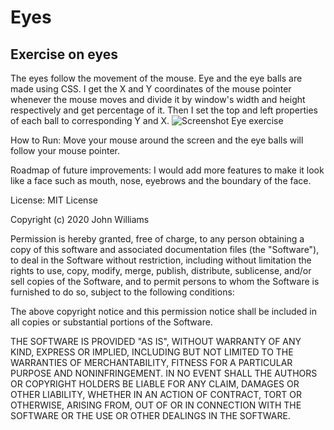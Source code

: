 # Eyes
## Exercise on eyes

The eyes follow the movement of the mouse. Eye and the eye balls are made using CSS. I get the X and Y coordinates of the mouse pointer whenever the mouse moves and
divide it by window's width and height respectively and get percentage of it. Then I set the top and left properties of each ball to corresponding Y and X.
![Screenshot Eye exercise](https://user-images.githubusercontent.com/22720260/195969854-46c95d54-8a7d-4d7a-83c7-3b5b2800dc5d.png)

How to Run: Move your mouse around the screen and the eye balls will follow your mouse pointer.

Roadmap of future improvements: I would add more features to make it look like a face such as mouth, nose, eyebrows and the boundary of the face.

License: MIT License

Copyright (c) 2020 John Williams

Permission is hereby granted, free of charge, to any person obtaining a copy
of this software and associated documentation files (the "Software"), to deal
in the Software without restriction, including without limitation the rights
to use, copy, modify, merge, publish, distribute, sublicense, and/or sell
copies of the Software, and to permit persons to whom the Software is
furnished to do so, subject to the following conditions:

The above copyright notice and this permission notice shall be included in all
copies or substantial portions of the Software.

THE SOFTWARE IS PROVIDED "AS IS", WITHOUT WARRANTY OF ANY KIND, EXPRESS OR
IMPLIED, INCLUDING BUT NOT LIMITED TO THE WARRANTIES OF MERCHANTABILITY,
FITNESS FOR A PARTICULAR PURPOSE AND NONINFRINGEMENT. IN NO EVENT SHALL THE
AUTHORS OR COPYRIGHT HOLDERS BE LIABLE FOR ANY CLAIM, DAMAGES OR OTHER
LIABILITY, WHETHER IN AN ACTION OF CONTRACT, TORT OR OTHERWISE, ARISING FROM,
OUT OF OR IN CONNECTION WITH THE SOFTWARE OR THE USE OR OTHER DEALINGS IN THE
SOFTWARE.
